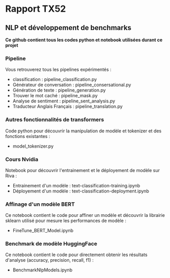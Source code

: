# Rapport TX52
## NLP et développement de benchmarks

**Ce github contient tous les codes python et notebook utilisées durant ce projet**
### Pipeline
Vous retrouverez tous les pipelines expérimentés :
 - classification : pipeline_classification.py
 - Générateur de conversation : pipeline_consersational.py
 - Génération de texte : pipeline_generation.py
 - Trouver le mot caché : pipeline_mask.py
 - Analyse de sentiment : pipeline_sent_analysis.py
 - Traducteur Anglais Français : pipeline_translation.py

### Autres fonctionnalités de transformers
Code python pour découvrir la manipulation de modèle et tokenizer et des fonctions existantes :
 - model_tokenizer.py

### Cours Nvidia
Notebook pour découvrir l'entrainement et le déployement de modèle sur Riva :
 - Entrainement d'un modèle : text-classification-training.ipynb
 - Déployement d'un modèle : text-classification-deployment.ipynb

### Affinage d'un modèle BERT
Ce notebook contient le code pour affiner un modèle et découvrir la librairie sklearn utilisé pour mesure les performances de modèle :
 - FineTune_BERT_Model.ipynb

### Benchmark de modèle HuggingFace
Ce notebook contient le code pour directement obtenir les résultats d'analyse (accuracy, precision, recall, f1) :
 - BenchmarkNlpModels.ipynb
